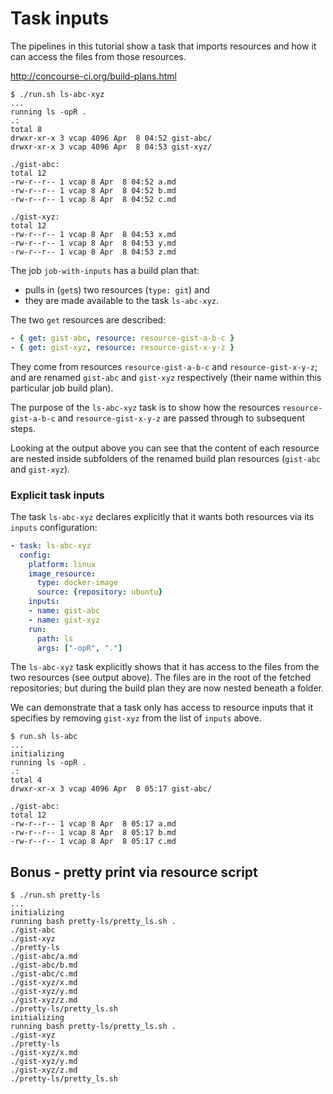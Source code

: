 Task inputs
===========

The pipelines in this tutorial show a task that imports resources and how it can access the files from those resources.

http://concourse-ci.org/build-plans.html

```
$ ./run.sh ls-abc-xyz
...
running ls -opR .
.:
total 8
drwxr-xr-x 3 vcap 4096 Apr  8 04:52 gist-abc/
drwxr-xr-x 3 vcap 4096 Apr  8 04:53 gist-xyz/

./gist-abc:
total 12
-rw-r--r-- 1 vcap 8 Apr  8 04:52 a.md
-rw-r--r-- 1 vcap 8 Apr  8 04:52 b.md
-rw-r--r-- 1 vcap 8 Apr  8 04:52 c.md

./gist-xyz:
total 12
-rw-r--r-- 1 vcap 8 Apr  8 04:53 x.md
-rw-r--r-- 1 vcap 8 Apr  8 04:53 y.md
-rw-r--r-- 1 vcap 8 Apr  8 04:53 z.md
```

The job `job-with-inputs` has a build plan that:

-	pulls in (`get`s) two resources (`type: git`) and
-	they are made available to the task `ls-abc-xyz`.

The two `get` resources are described:

```yaml
- { get: gist-abc, resource: resource-gist-a-b-c }
- { get: gist-xyz, resource: resource-gist-x-y-z }
```

They come from resources `resource-gist-a-b-c` and `resource-gist-x-y-z`; and are renamed `gist-abc` and `gist-xyz` respectively (their name within this particular job build plan).

The purpose of the `ls-abc-xyz` task is to show how the resources `resource-gist-a-b-c` and `resource-gist-x-y-z` are passed through to subsequent steps.

Looking at the output above you can see that the content of each resource are nested inside subfolders of the renamed build plan resources (`gist-abc` and `gist-xyz`).

### Explicit task inputs

The task `ls-abc-xyz` declares explicitly that it wants both resources via its `inputs` configuration:

```yaml
- task: ls-abc-xyz
  config:
    platform: linux
    image_resource:
      type: docker-image
      source: {repository: ubuntu}
    inputs:
    - name: gist-abc
    - name: gist-xyz
    run:
      path: ls
      args: ["-opR", "."]
```

The `ls-abc-xyz` task explicitly shows that it has access to the files from the two resources (see output above). The files are in the root of the fetched repositories; but during the build plan they are now nested beneath a folder.

We can demonstrate that a task only has access to resource inputs that it specifies by removing `gist-xyz` from the list of `inputs` above.

```
$ run.sh ls-abc
...
initializing
running ls -opR .
.:
total 4
drwxr-xr-x 3 vcap 4096 Apr  8 05:17 gist-abc/

./gist-abc:
total 12
-rw-r--r-- 1 vcap 8 Apr  8 05:17 a.md
-rw-r--r-- 1 vcap 8 Apr  8 05:17 b.md
-rw-r--r-- 1 vcap 8 Apr  8 05:17 c.md
```

Bonus - pretty print via resource script
----------------------------------------

```
$ ./run.sh pretty-ls
...
initializing
running bash pretty-ls/pretty_ls.sh .
./gist-abc
./gist-xyz
./pretty-ls
./gist-abc/a.md
./gist-abc/b.md
./gist-abc/c.md
./gist-xyz/x.md
./gist-xyz/y.md
./gist-xyz/z.md
./pretty-ls/pretty_ls.sh
initializing
running bash pretty-ls/pretty_ls.sh .
./gist-xyz
./pretty-ls
./gist-xyz/x.md
./gist-xyz/y.md
./gist-xyz/z.md
./pretty-ls/pretty_ls.sh
```
